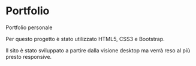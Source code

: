 # Portfolio
Portfolio personale

Per questo progetto è stato utilizzato HTML5, CSS3 e Bootstrap.

Il sito è stato sviluppato a partire dalla visione desktop ma verrà reso al più presto responsive.
